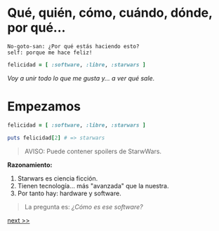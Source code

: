 
# Qué, quién, cómo, cuándo, dónde, por qué...

```
No-goto-san: ¿Por qué estás haciendo esto?
self: porque me hace feliz!
```

```ruby
felicidad = [ :software, :libre, :starwars ]
```

_Voy a unir todo lo que me gusta y... a ver qué sale._

# Empezamos

```ruby
felicidad = [ :software, :libre, :starwars ]

puts felicidad[2] # => starwars
```

> AVISO: Puede contener spoilers de StarwWars.

**Razonamiento:**

1. Starwars es ciencia ficción.
2. Tienen tecnología... más "avanzada" que la nuestra.
3. Por tanto hay: hardware y software.

> La pregunta es: _¿Cómo es ese software?_

[next >>](03-starwars.md)
